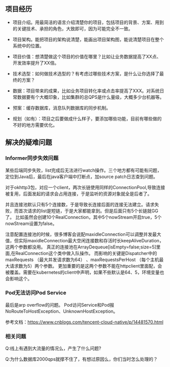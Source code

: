 
## 项目经历
* 项目介绍。用最简洁的语言介绍清楚你的项目，包括项目的背景、方案、用到的关键技术、承担的角色，大致即可，因为可能完全不一致。

* 项目架构。能把项目的架构说清楚，能画出项目架构图，能说清楚项目在整个系统中的位置。

* 项目价值：想清楚做这个项目的价值在哪里？比如让业务数据提高了XX点、开发效率提升了XX倍。

* 技术选型：如何做技术选型的？有考虑过哪些技术方案，是什么让你选择了最终的方案？

* 数据：项目带来的成果，比如业务项目转化率或点击率提高了XXX。对系统日常数据要有个大概印象，比如集群的总QPS是什么量级，大概多少台机器等。

* 预案：缓存数据库，消息队列数据库的同步机制。

* 规划（如有）：项目之后要做成什么样子，要添加哪些功能，目前有哪些做的不好的地方需要优化。

## 解决的疑难问题
### Informer同步失效问题
某些后端同步失败，list完成后无法进行watch操作。三个地方都有可能有问题，定位到Java后，最后在java客户端中打断点，加source patch日志查到问题。

对于okhttp3包，对应一个client，两次长链使用同样的ConnectionPool,导致连接被复用，后面发起的请求会占用连接，于是监听的资源对象就全是后者了。

并且连接池默认只有5个连接数，于是导致长连接后面的连接无法建立。请求失    败，而首次请求的list是短链，于是大家都能拿到。但是后面只有5个长链就GG了。
比如虽然会创建10个RealConnection，其中5个nowStream开启true，5个nowStream设置为false。

注意配置连接池的时候，很多博客会说配maxidleConnection可以调整并发最大值，但实际maxidleConnection最大空闲连接数和存活时长keepAliveDuration，这两个参数都没用。
真正的连接池在ArrayDequeue[isEmpty=false;size=5]里面,在RealConnection这个类中做入队操作。
而影响的关键是Dispatcher中的maxRequests （最大并发请求数为64） 、maxRequestsPerHost （每个主机最大请求数为5）两个参数。
更加重要的是这两个参数不能在httpclient里面配，会被覆盖。需要在kubernetes的client中声明，如果不些默认是64、5，环境变量也会影响这个。




### Pod无法访问Pod Service
最后是arp overflow的问题。
Pod访问Service和Pod报  NoRouteToHostException、UnknownHostException。

参考文档：https://www.cnblogs.com/tencent-cloud-native/p/14481570.html


### 相关问题

Q:线上有遇到大流量的情况么，产生了什么问题?


Q:为什么数据库2000qps就撑不住了，有想过原因么，你们当时怎么处理的？
